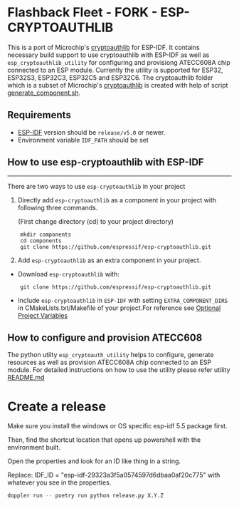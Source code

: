 # Flashback Fleet - FORK - ESP-CRYPTOAUTHLIB

This is a port of Microchip's [cryptoauthlib](https://github.com/MicrochipTech/cryptoauthlib) for ESP-IDF. It contains necessary build support to use cryptoauthlib with ESP-IDF as well as `esp_cryptoauthlib_utility` for configuring and provisiong ATECC608A chip connected to an ESP module. Currently the utility is supported for ESP32, ESP32S3, ESP32C3, ESP32C5 and ESP32C6. The cryptoauthlib folder which is a subset of Microchip's [cryptoauthlib](https://github.com/MicrochipTech/cryptoauthlib) is created with help of script [generate_component.sh](https://github.com/espressif/esp-cryptoauthlib/blob/master/generate_component.sh).

## Requirements

* [ESP-IDF](https://github.com/espressif/esp-idf) version should be `release/v5.0` or newer.
* Environment variable `IDF_PATH` should be set

## How to use esp-cryptoauthlib with ESP-IDF
---
There are two ways to use `esp-cryptoauthlib` in your project

1) Directly add `esp-cryptoauthlib` as a component in your project with following three commands.

    (First change directory (cd) to your project directory)
```
    mkdir components
    cd components
    git clone https://github.com/espressif/esp-cryptoauthlib.git
```
2) Add `esp-cryptoauthlib` as an extra component in your project.

* Download `esp-cryptoauthlib` with:
```
    git clone https://github.com/espressif/esp-cryptoauthlib.git
```
* Include  `esp-cryptoauthlib` in `ESP-IDF` with setting `EXTRA_COMPONENT_DIRS` in CMakeLists.txt/Makefile of your project.For reference see [Optional Project Variables](https://docs.espressif.com/projects/esp-idf/en/latest/esp32/api-guides/build-system.html#optional-project-variables)

## How to configure and provision ATECC608
The python utilty `esp_cryptoauth_utility` helps to configure, generate resources as well as provision ATECC608A chip connected to an ESP module.
For detailed instructions on how to use the utility please refer utility [README.md](https://github.com/espressif/esp-cryptoauthlib/blob/master/esp_cryptoauth_utility/README.md)

# Create a release

Make sure you install the windows or OS specific esp-idf 5.5 package first.

Then, find the shortcut location that opens up powershell with the environment built.

Open the properties and look for an ID like thing in a string.

Replace: IDF_ID = "esp-idf-29323a3f5a0574597d6dbaa0af20c775"
with whatever you see in the properties.

```bash
doppler run -- poetry run python release.py X.Y.Z
```